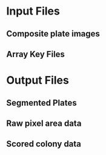 # Input Files #

## Composite plate images ##

## Array Key Files ##


# Output Files #


## Segmented Plates ##


## Raw pixel area data ##


## Scored colony data ##